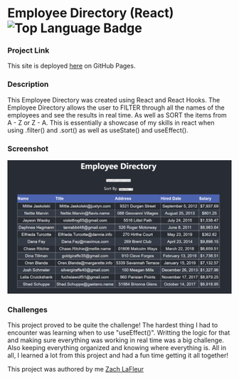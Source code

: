 # Employee Directory (React) ![Top Language Badge](https://img.shields.io/github/languages/top/MrCartree/Employee-Directory)

### Project Link

This site is deployed [here](https://mrcartree.github.io/Employee-Directory/) on GitHub Pages.

### Description

This Employee Directory was created using React and React Hooks. The Employee Directory allows the user to FILTER through all the names of the employees and see the results in real time. As well as SORT the items from A - Z or Z - A. This is essentially a showcase of my skills in react when using .filter() and .sort() as well as useState() and useEffect().

### Screenshot

![Employee-Directory](./src/Images/Employee-Directory-Screen.PNG)

### Challenges

This project proved to be quite the challenge! The hardest thing I had to encounter was learning when to use "useEffect()". Writting the logic for that and making sure everything was working in real time was a big challenge. Also keeping everything organized and knowing where everything is. All in all, I learned a lot from this project and had a fun time getting it all together!

This project was authored by me [Zach LaFleur](https://github.com/MrCartree)